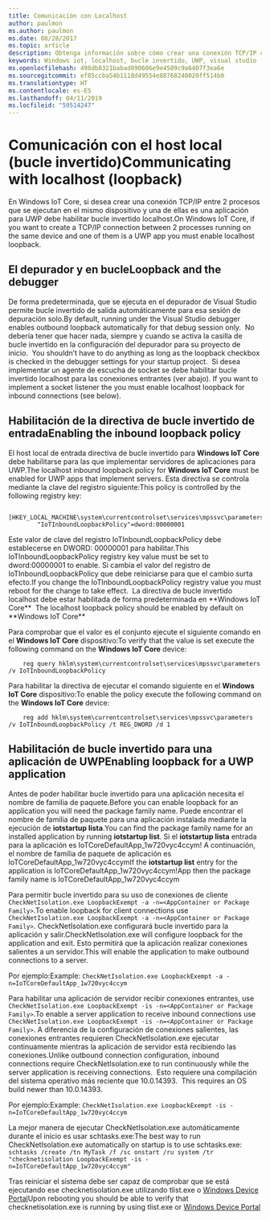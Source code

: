 ```yaml
---
title: Comunicación con Localhost
author: paulmon
ms.author: paulmon
ms.date: 08/28/2017
ms.topic: article
description: Obtenga información sobre cómo crear una conexión TCP/IP con dos procesos al habilitar bucle invertido localhost.
keywords: Windows iot, localhost, bucle invertido, UWP, visual studio
ms.openlocfilehash: 498db8321babad890606e9e4589c9a6407f3ea6e
ms.sourcegitcommit: ef85ccba54b1118d49554e88768240020ff514b0
ms.translationtype: HT
ms.contentlocale: es-ES
ms.lasthandoff: 04/11/2019
ms.locfileid: "59514247"
---
```

# <a name="communicating-with-localhost-loopback"></a><span data-ttu-id="d3d92-104">Comunicación con el host local (bucle invertido)</span><span class="sxs-lookup"><span data-stu-id="d3d92-104">Communicating with localhost (loopback)</span></span>

<span data-ttu-id="d3d92-105">En Windows IoT Core, si desea crear una conexión TCP/IP entre 2 procesos que se ejecutan en el mismo dispositivo y una de ellas es una aplicación para UWP debe habilitar bucle invertido localhost.</span><span class="sxs-lookup"><span data-stu-id="d3d92-105">On Windows IoT Core, if you want to create a TCP/IP connection between 2 processes running on the same device and one of them is a UWP app you must enable localhost loopback.</span></span>

## <a name="loopback-and-the-debugger"></a><span data-ttu-id="d3d92-106">El depurador y en bucle</span><span class="sxs-lookup"><span data-stu-id="d3d92-106">Loopback and the debugger</span></span> 
<span data-ttu-id="d3d92-107">De forma predeterminada, que se ejecuta en el depurador de Visual Studio permite bucle invertido de salida automáticamente para esa sesión de depuración solo.</span><span class="sxs-lookup"><span data-stu-id="d3d92-107">By default, running under the Visual Studio debugger enables outbound loopback automatically for that debug session only.</span></span><span data-ttu-id="d3d92-108">  No debería tener que hacer nada, siempre y cuando se activa la casilla de bucle invertido en la configuración del depurador para su proyecto de inicio.</span><span class="sxs-lookup"><span data-stu-id="d3d92-108">  You shouldn’t have to do anything as long as the loopback checkbox is checked in the debugger settings for your startup project.</span></span> <span data-ttu-id="d3d92-109"> Si desea implementar un agente de escucha de socket se debe habilitar bucle invertido localhost para las conexiones entrantes (ver abajo).</span><span class="sxs-lookup"><span data-stu-id="d3d92-109"> If you want to implement a socket listener the you must enable localhost loopback for inbound connections (see below).</span></span>
 
## <a name="enabling-the-inbound-loopback-policy"></a><span data-ttu-id="d3d92-110">Habilitación de la directiva de bucle invertido de entrada</span><span class="sxs-lookup"><span data-stu-id="d3d92-110">Enabling the inbound loopback policy</span></span>
<span data-ttu-id="d3d92-111">El host local de entrada directiva de bucle invertido para **Windows IoT Core** debe habilitarse para las que implementar servidores de aplicaciones para UWP.</span><span class="sxs-lookup"><span data-stu-id="d3d92-111">The localhost inbound loopback policy for **Windows IoT Core** must be enabled for UWP apps that implement servers.</span></span>  <span data-ttu-id="d3d92-112">Esta directiva se controla mediante la clave del registro siguiente:</span><span class="sxs-lookup"><span data-stu-id="d3d92-112">This policy is controlled by the following registry key:</span></span>

        [HKEY_LOCAL_MACHINE\system\currentcontrolset\services\mpssvc\parameters]
            "IoTInboundLoopbackPolicy"=dword:00000001

<span data-ttu-id="d3d92-113">Este valor de clave del registro IoTInboundLoopbackPolicy debe establecerse en DWORD: 00000001 para habilitar.</span><span class="sxs-lookup"><span data-stu-id="d3d92-113">This IoTInboundLoopbackPolicy registry key value must be set to dword:00000001 to enable.</span></span> <span data-ttu-id="d3d92-114">Si cambia el valor del registro de IoTInboundLoopbackPolicy que debe reiniciarse para que el cambio surta efecto.</span><span class="sxs-lookup"><span data-stu-id="d3d92-114">If you change the IoTInboundLoopbackPolicy registry value you must reboot for the change to take effect.</span></span><span data-ttu-id="d3d92-115">  La directiva de bucle invertido localhost debe estar habilitada de forma predeterminada en \*\*Windows IoT Core**</span><span class="sxs-lookup"><span data-stu-id="d3d92-115">  The localhost loopback policy should be enabled by default on \*\*Windows IoT Core**</span></span>

<span data-ttu-id="d3d92-116">Para comprobar que el valor es el conjunto ejecute el siguiente comando en el **Windows IoT Core** dispositivo:</span><span class="sxs-lookup"><span data-stu-id="d3d92-116">To verify that the value is set execute the following command on the **Windows IoT Core** device:</span></span>

        reg query hklm\system\currentcontrolset\services\mpssvc\parameters /v IoTInboundLoopbackPolicy

<span data-ttu-id="d3d92-117">Para habilitar la directiva de ejecutar el comando siguiente en el **Windows IoT Core** dispositivo:</span><span class="sxs-lookup"><span data-stu-id="d3d92-117">To enable the policy execute the following command on the **Windows IoT Core** device:</span></span>

        reg add hklm\system\currentcontrolset\services\mpssvc\parameters /v IoTInboundLoopbackPolicy /t REG_DWORD /d 1
 

## <a name="enabling-loopback-for-a-uwp-application"></a><span data-ttu-id="d3d92-118">Habilitación de bucle invertido para una aplicación de UWP</span><span class="sxs-lookup"><span data-stu-id="d3d92-118">Enabling loopback for a UWP application</span></span>
<span data-ttu-id="d3d92-119">Antes de poder habilitar bucle invertido para una aplicación necesita el nombre de familia de paquete.</span><span class="sxs-lookup"><span data-stu-id="d3d92-119">Before you can enable loopback for an application you will need the package family name.</span></span>  <span data-ttu-id="d3d92-120">Puede encontrar el nombre de familia de paquete para una aplicación instalada mediante la ejecución de **iotstartup lista**.</span><span class="sxs-lookup"><span data-stu-id="d3d92-120">You can find the package family name for an installed application by running **iotstartup list**.</span></span>  <span data-ttu-id="d3d92-121">Si el **iotstartup lista** entrada para la aplicación es IoTCoreDefaultApp\_1w720vyc4ccym! A continuación, el nombre de familia de paquete de aplicación es IoTCoreDefaultApp\_1w720vyc4ccym</span><span class="sxs-lookup"><span data-stu-id="d3d92-121">If the **iotstartup list** entry for the application is IoTCoreDefaultApp\_1w720vyc4ccym!App then the package family name is IoTCoreDefaultApp\_1w720vyc4ccym</span></span>

<span data-ttu-id="d3d92-122">Para permitir bucle invertido para su uso de conexiones de cliente `CheckNetIsolation.exe LoopbackExempt -a -n=<AppContainer or Package Family>`.</span><span class="sxs-lookup"><span data-stu-id="d3d92-122">To enable loopback for client connections use `CheckNetIsolation.exe LoopbackExempt -a -n=<AppContainer or Package Family>`.</span></span>  <span data-ttu-id="d3d92-123">CheckNetIsolation.exe configurará bucle invertido para la aplicación y salir.</span><span class="sxs-lookup"><span data-stu-id="d3d92-123">CheckNetIsolation.exe will configure loopback for the application and exit.</span></span> <span data-ttu-id="d3d92-124">Esto permitirá que la aplicación realizar conexiones salientes a un servidor.</span><span class="sxs-lookup"><span data-stu-id="d3d92-124">This will enable the application to make outbound connections to a server.</span></span>

<span data-ttu-id="d3d92-125">Por ejemplo:</span><span class="sxs-lookup"><span data-stu-id="d3d92-125">Example:</span></span> `CheckNetIsolation.exe LoopbackExempt -a -n=IoTCoreDefaultApp_1w720vyc4ccym`

<span data-ttu-id="d3d92-126">Para habilitar una aplicación de servidor recibir conexiones entrantes, use `CheckNetIsolation.exe LoopbackExempt -is -n=<AppContainer or Package Family>`.</span><span class="sxs-lookup"><span data-stu-id="d3d92-126">To enable a server application to receive inbound connections use `CheckNetIsolation.exe LoopbackExempt -is -n=<AppContainer or Package Family>`.</span></span> <span data-ttu-id="d3d92-127">A diferencia de la configuración de conexiones salientes, las conexiones entrantes requieren CheckNetIsolation.exe ejecutar continuamente mientras la aplicación de servidor está recibiendo las conexiones.</span><span class="sxs-lookup"><span data-stu-id="d3d92-127">Unlike outbound connection configuration, inbound connections require CheckNetIsolation.exe to run continuously while the server application is receiving connections.</span></span><span data-ttu-id="d3d92-128">  Esto requiere una compilación del sistema operativo más reciente que 10.0.14393.</span><span class="sxs-lookup"><span data-stu-id="d3d92-128">  This requires an OS build newer than 10.0.14393.</span></span>

<span data-ttu-id="d3d92-129">Por ejemplo:</span><span class="sxs-lookup"><span data-stu-id="d3d92-129">Example:</span></span> `CheckNetIsolation.exe LoopbackExempt -is -n=IoTCoreDefaultApp_1w720vyc4ccym`

<span data-ttu-id="d3d92-130">La mejor manera de ejecutar CheckNetIsolation.exe automáticamente durante el inicio es usar schtasks.exe:</span><span class="sxs-lookup"><span data-stu-id="d3d92-130">The best way to run CheckNetIsolation.exe automatically on startup is to use schtasks.exe:</span></span> `schtasks /create /tn MyTask /f /sc onstart /ru system /tr "checknetisolation LoopbackExempt -is -n=IoTCoreDefaultApp_1w720vyc4ccym"`

<span data-ttu-id="d3d92-131">Tras reiniciar el sistema debe ser capaz de comprobar que se está ejecutando ese checknetisolation.exe utilizando tlist.exe o [Windows Device Portal](https://developer.microsoft.com/en-us/windows/iot/docs/deviceportal)</span><span class="sxs-lookup"><span data-stu-id="d3d92-131">Upon rebooting you should be able to verify that checknetisolation.exe is running by using tlist.exe or [Windows Device Portal](https://developer.microsoft.com/en-us/windows/iot/docs/deviceportal)</span></span>
